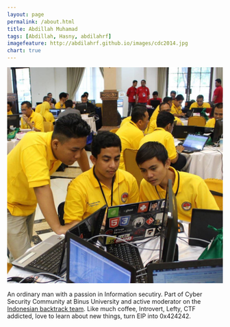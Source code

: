 ```yaml
---
layout: page
permalink: /about.html
title: Abdillah Muhamad
tags: [Abdillah, Hasny, abdilahrf]
imagefeature: http://abdilahrf.github.io/images/cdc2014.jpg
chart: true
---
```


<img src="/images/cdc2014.jpg" alt="Kurawa In Disorder" />

An ordinary man with a passion in Information secutiry. 
Part of Cyber Security Community at Binus University and active moderator on the [Indonesian backtrack team](http://indonesianbacktrack.or.id). 
Like much coffee, Introvert, Lefty, CTF addicted, love to learn about new things, turn EIP into 0x424242.

